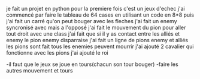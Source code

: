 je fait un projet en python pour la premiere fois c'est un jeux d'echec
j'ai commencé par faire le tableau de 64 cases en utilisant un code en 8*8
puis j'ai fait un carré qu'on peut bouger avec les fleches
j'ai fait un enemy syncronisé avec mais a l'opposé
j'ai fait le mouvement du pion pour aller tout droit avec une class
j'ai fait que si il y as contact entre les alliés et enemy le pion enemy disparraise
j'ai fait un ligne de pions enemy et alliés
les pions sont fait
tous les enemies peuvent mourrir
j'ai ajouté 2 cavalier qui fonctionne avec les pions
j'ai ajouté le roi


-il faut que le jeux se joue en tours(chacun son tour bouger) 
-faire les autres mouvement et tours
